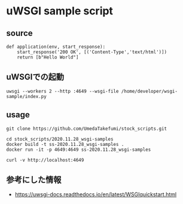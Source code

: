 # uWSGI sample script 

## source

```
def application(env, start_response):
    start_response('200 OK', [('Content-Type','text/html')])
    return [b"Hello World"]
```

## uWSGIでの起動

```
uwsgi --workers 2 --http :4649 --wsgi-file /home/developer/wsgi-sample/index.py
```

## usage

```
git clone https://github.com/UmedaTakefumi/stock_scripts.git
```
```
cd stock_scripts/2020.11.28_wsgi-samples
docker build -t ss-2020.11.28_wsgi-samples .
docker run -it -p 4649:4649 ss-2020.11.28_wsgi-samples
```

```
curl -v http://localhost:4649
```

## 参考にした情報

* https://uwsgi-docs.readthedocs.io/en/latest/WSGIquickstart.html
